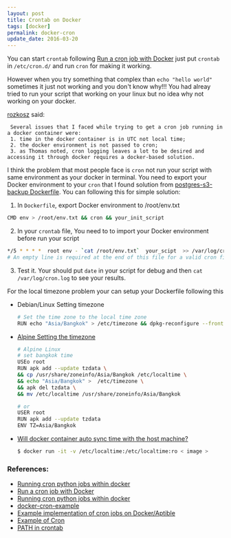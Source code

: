 ```yaml
---
layout: post
title: Crontab on Docker
tags: [docker]
permalink: docker-cron
update_date: 2016-03-20
---
```


You can start `crontab` following [Run a cron job with Docker](https://www.ekito.fr/people/run-a-cron-job-with-docker/)
just put `crontab` in `/etc/cron.d/` and run `cron` for making it working.

<!-- more -->

However when you try something that complex than `echo "hello world"` sometimes it just not working and you don't know why!!!
You had alreay tried to run your script that working on your linux but no idea why not working on your docker.

[rozkosz](http://stackoverflow.com/a/26958348) said:

     Several issues that I faced while trying to get a cron job running in a docker container were:
     1. time in the docker container is in UTC not local time;
     2. the docker environment is not passed to cron;
     3. as Thomas noted, cron logging leaves a lot to be desired and accessing it through docker requires a docker-based solution.


I think the problem that most people face is `cron` not run your script with same environment as your docker in terminal.
You need to export your Docker environment to your `cron` that I found solution from [postgres-s3-backup Dockerfile](https://hub.docker.com/r/draffensperger/postgres-s3-backup/~/dockerfile/).
You can following this for simple solution:


1. In `Dockerfile`, export Docker environment to /root/env.txt

  ```sh
  CMD env > /root/env.txt && cron && your_init_script
  ```

2. In your `crontab` file, You need to to import your Docker environment before run your script

  ```sh
  */5 * * * *  root env - `cat /root/env.txt`  your_scipt  >> /var/log/cron.log 2>&1
  # An empty line is required at the end of this file for a valid cron file.
  ```

3. Test it. Your should put `date` in your script for debug and then `cat /var/log/cron.log` to see your results.

For the local timezone problem your can setup your Dockerfile following this

* Debian/Linux Setting timezone

     ```sh
     # Set the time zone to the local time zone
     RUN echo "Asia/Bangkok" > /etc/timezone && dpkg-reconfigure --frontend noninteractive tzdata
     ```
* [Alpine Setting the timezone](http://wiki.alpinelinux.org/wiki/Setting_the_timezone)

    ```sh
    # Alpine Linux
    # set bangkok time
    USEo root
    RUN apk add --update tzdata \
    && cp /usr/share/zoneinfo/Asia/Bangkok /etc/localtime \
    && echo "Asia/Bangkok" >  /etc/timezone \
    && apk del tzdata \
    && mv /etc/localtime /usr/share/zoneinfo/Asia/Bangkok

    # or
    USER root
    RUN apk add --update tzdata
    ENV TZ=Asia/Bangkok
    ```

* [Will docker container auto sync time with the host machine?](http://stackoverflow.com/a/25130291)

    ```sh
    $ docker run -it -v /etc/localtime:/etc/localtime:ro < image >
    ```

### References:
* [Running cron python jobs within docker](http://stackoverflow.com/questions/26822067/running-cron-python-jobs-within-docker/26958348#26958348)
* [Run a cron job with Docker](https://www.ekito.fr/people/run-a-cron-job-with-docker/)
* [Running cron python jobs within docker](http://stackoverflow.com/a/26958348)
* [docker-cron-example](https://github.com/Alexis-benoist/docker-cron-example)
* [Example implementation of cron jobs on Docker/Aptible](https://github.com/aptible/docker-cron-example)
* [Example of Cron](https://hub.docker.com/r/draffensperger/postgres-s3-backup/~/dockerfile/)
* [PATH in crontab](http://serverfault.com/a/84545)
